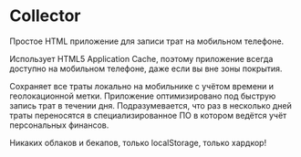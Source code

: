 # Collector
Простое HTML приложение для записи трат на мобильном телефоне.

Использует HTML5 Application Cache, поэтому приложение всегда доступно на мобильном телефоне, даже если вы вне зоны покрытия.

Сохраняет все траты локально на мобильнике с учётом времени и геолокационной метки. Приложение оптимизировано под
быструю запись трат в течении дня. Подразумевается, что раз в несколько дней траты переносятся в специализированное
ПО в котором ведётся учёт персональных финансов.

Никаких облаков и бекапов, только localStorage, только хардкор!
